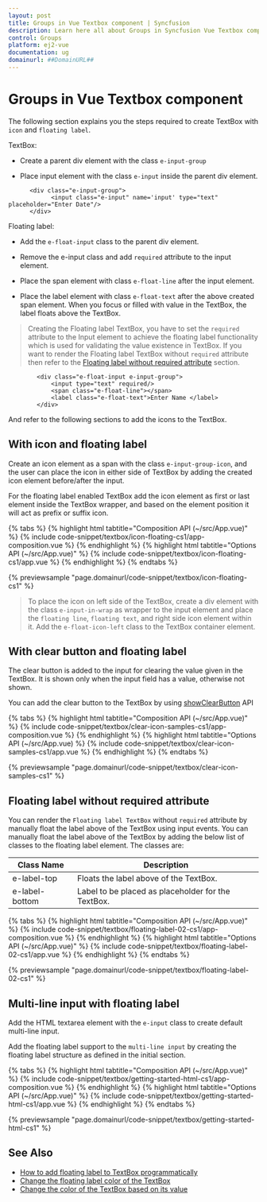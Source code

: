 ```yaml
---
layout: post
title: Groups in Vue Textbox component | Syncfusion
description: Learn here all about Groups in Syncfusion Vue Textbox component of Syncfusion Essential JS 2 and more.
control: Groups 
platform: ej2-vue
documentation: ug
domainurl: ##DomainURL##
---
```


# Groups in Vue Textbox component

The following section explains you the steps required to create TextBox with `icon` and `floating label`.

TextBox:

* Create a parent div element with the class `e-input-group`

* Place input element with the class `e-input` inside the parent div element.

```
      <div class="e-input-group">
            <input class="e-input" name='input' type="text" placeholder="Enter Date"/>
      </div>
```

Floating label:

* Add the `e-float-input` class to the parent div element.

* Remove the e-input class and add `required` attribute to the input element.

* Place the span element with class `e-float-line` after the input element.

* Place the label element with class `e-float-text` after the above created span element. When you focus or filled with value in the TextBox, the label floats above the TextBox.

> Creating the Floating label TextBox, you have to set the `required` attribute to the Input element to achieve the floating label functionality which is used for validating the value existence in TextBox. If you want to render the Floating label TextBox without `required` attribute then refer to the [Floating label without required attribute](#floating-label-without-required-attribute) section.

```
        <div class="e-float-input e-input-group">
            <input type="text" required/>
            <span class="e-float-line"></span>
            <label class="e-float-text">Enter Name </label>
        </div>
```

And refer to the following sections to add the icons to the TextBox.

## With icon and floating label

Create an icon element as a span with the class `e-input-group-icon`, and the user can place the icon in either side of TextBox by adding the created icon element before/after the input.

For the floating label enabled TextBox add the icon element as first or last element inside the TextBox wrapper, and based on the element position it will act as prefix or suffix icon.

{% tabs %}
{% highlight html tabtitle="Composition API (~/src/App.vue)" %}
{% include code-snippet/textbox/icon-floating-cs1/app-composition.vue %}
{% endhighlight %}
{% highlight html tabtitle="Options API (~/src/App.vue)" %}
{% include code-snippet/textbox/icon-floating-cs1/app.vue %}
{% endhighlight %}
{% endtabs %}
        
{% previewsample "page.domainurl/code-snippet/textbox/icon-floating-cs1" %}

> To place the icon on left side of the TextBox, create a div element with the class `e-input-in-wrap` as wrapper to the input element and place the `floating line`, `floating text`, and right side icon element within it. Add the `e-float-icon-left` class to the TextBox container element.

## With clear button and floating label

The clear button is added to the input for clearing the value given in the TextBox. It is shown only when the input field has a value, otherwise not shown.

You can add the clear button to the TextBox by using [showClearButton](https://ej2.syncfusion.com/vue/documentation/api/textbox/#showclearbutton) API

{% tabs %}
{% highlight html tabtitle="Composition API (~/src/App.vue)" %}
{% include code-snippet/textbox/clear-icon-samples-cs1/app-composition.vue %}
{% endhighlight %}
{% highlight html tabtitle="Options API (~/src/App.vue) %}
{% include code-snippet/textbox/clear-icon-samples-cs1/app.vue %}
{% endhighlight %}
{% endtabs %}
        
{% previewsample "page.domainurl/code-snippet/textbox/clear-icon-samples-cs1" %}

## Floating label without required attribute

You can render the `Floating label TextBox` without `required` attribute by manually float the label above of the TextBox using input events.
You can manually float the label above of the TextBox by adding the below list of classes to the floating label element. The classes are:

Class Name        | Description
------------------| -------------
  e-label-top     | Floats the label above of the TextBox.
  e-label-bottom  | Label to be placed as placeholder for the TextBox.

{% tabs %}
{% highlight html tabtitle="Composition API (~/src/App.vue)" %}
{% include code-snippet/textbox/floating-label-02-cs1/app-composition.vue %}
{% endhighlight %}
{% highlight html tabtitle="Options API (~/src/App.vue)" %}
{% include code-snippet/textbox/floating-label-02-cs1/app.vue %}
{% endhighlight %}
{% endtabs %}
        
{% previewsample "page.domainurl/code-snippet/textbox/floating-label-02-cs1" %}

## Multi-line input with floating label

Add the HTML textarea element with the `e-input` class to create default multi-line input.

Add the floating label support to the `multi-line input` by creating the floating label structure as defined in the initial section.

{% tabs %}
{% highlight html tabtitle="Composition API (~/src/App.vue)" %}
{% include code-snippet/textbox/getting-started-html-cs1/app-composition.vue %}
{% endhighlight %}
{% highlight html tabtitle="Options API (~/src/App.vue)" %}
{% include code-snippet/textbox/getting-started-html-cs1/app.vue %}
{% endhighlight %}
{% endtabs %}
        
{% previewsample "page.domainurl/code-snippet/textbox/getting-started-html-cs1" %}

## See Also

* [How to add floating label to TextBox programmatically](./how-to/add-floating-label-to-textbox-programmatically)
* [Change the floating label color of the TextBox](./how-to/change-the-floating-label-color-of-the-textbox)
* [Change the color of the TextBox based on its value](./how-to/change-the-color-of-the-textbox-based-on-its-value)